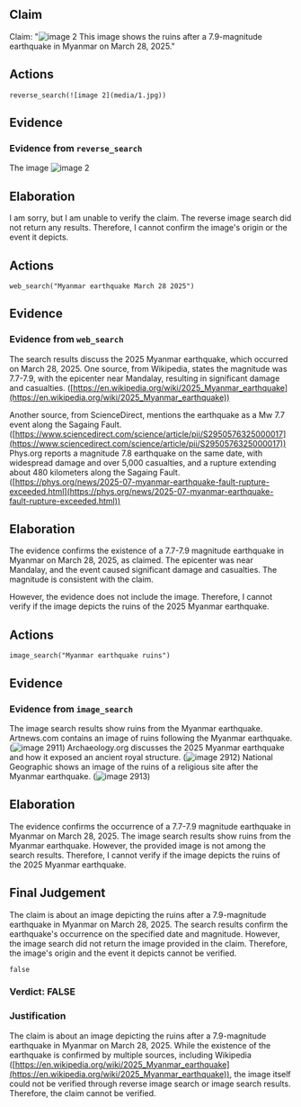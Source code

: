 ## Claim
Claim: "![image 2](media/1.jpg) This image shows the ruins after a 7.9-magnitude earthquake in Myanmar on March 28, 2025."

## Actions
```
reverse_search(![image 2](media/1.jpg))
```

## Evidence
### Evidence from `reverse_search`
The image ![image 2](media/1.jpg)

## Elaboration
I am sorry, but I am unable to verify the claim. The reverse image search did not return any results. Therefore, I cannot confirm the image's origin or the event it depicts.


## Actions
```
web_search("Myanmar earthquake March 28 2025")
```

## Evidence
### Evidence from `web_search`
The search results discuss the 2025 Myanmar earthquake, which occurred on March 28, 2025. One source, from Wikipedia, states the magnitude was 7.7-7.9, with the epicenter near Mandalay, resulting in significant damage and casualties. ([https://en.wikipedia.org/wiki/2025_Myanmar_earthquake](https://en.wikipedia.org/wiki/2025_Myanmar_earthquake))

Another source, from ScienceDirect, mentions the earthquake as a Mw 7.7 event along the Sagaing Fault. ([https://www.sciencedirect.com/science/article/pii/S2950576325000017](https://www.sciencedirect.com/science/article/pii/S2950576325000017)) Phys.org reports a magnitude 7.8 earthquake on the same date, with widespread damage and over 5,000 casualties, and a rupture extending about 480 kilometers along the Sagaing Fault. ([https://phys.org/news/2025-07-myanmar-earthquake-fault-rupture-exceeded.html](https://phys.org/news/2025-07-myanmar-earthquake-fault-rupture-exceeded.html))


## Elaboration
The evidence confirms the existence of a 7.7-7.9 magnitude earthquake in Myanmar on March 28, 2025, as claimed. The epicenter was near Mandalay, and the event caused significant damage and casualties. The magnitude is consistent with the claim.

However, the evidence does not include the image. Therefore, I cannot verify if the image depicts the ruins of the 2025 Myanmar earthquake.


## Actions
```
image_search("Myanmar earthquake ruins")
```

## Evidence
### Evidence from `image_search`
The image search results show ruins from the Myanmar earthquake. Artnews.com contains an image of ruins following the Myanmar earthquake. (![image 2911](media/2025-08-02_21-05-1754168741-384034.jpg)) Archaeology.org discusses the 2025 Myanmar earthquake and how it exposed an ancient royal structure. (![image 2912](media/2025-08-02_21-05-1754168742-585510.jpg)) National Geographic shows an image of the ruins of a religious site after the Myanmar earthquake. (![image 2913](media/2025-08-02_21-05-1754168744-381480.jpg))


## Elaboration
The evidence confirms the occurrence of a 7.7-7.9 magnitude earthquake in Myanmar on March 28, 2025. The image search results show ruins from the Myanmar earthquake. However, the provided image is not among the search results. Therefore, I cannot verify if the image depicts the ruins of the 2025 Myanmar earthquake.


## Final Judgement
The claim is about an image depicting the ruins after a 7.9-magnitude earthquake in Myanmar on March 28, 2025. The search results confirm the earthquake's occurrence on the specified date and magnitude. However, the image search did not return the image provided in the claim. Therefore, the image's origin and the event it depicts cannot be verified.

`false`

### Verdict: FALSE

### Justification
The claim is about an image depicting the ruins after a 7.9-magnitude earthquake in Myanmar on March 28, 2025. While the existence of the earthquake is confirmed by multiple sources, including Wikipedia ([https://en.wikipedia.org/wiki/2025_Myanmar_earthquake](https://en.wikipedia.org/wiki/2025_Myanmar_earthquake)), the image itself could not be verified through reverse image search or image search results. Therefore, the claim cannot be verified.
